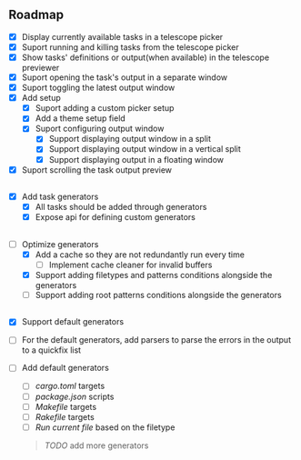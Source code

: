 ## Roadmap

- [x] Display currently available tasks in a telescope picker
- [x] Suport running and killing tasks from the telescope picker
- [x] Show tasks' definitions or output(when available) in the telescope previewer
- [x] Suport opening the task's output in a separate window
- [x] Suport toggling the latest output window
- [x] Add setup
  - [x] Suport adding a custom picker setup
  - [x] Add a theme setup field
  - [x] Suport configuring output window
    - [x] Support displaying output window in a split
    - [x] Support displaying output window in a vertical split
    - [x] Support displaying output in a floating window
- [x] Suport scrolling the task output preview

##

- [x] Add task generators
  - [x] All tasks should be added through generators
  - [x] Expose api for defining custom generators

##

- [ ] Optimize generators
  - [x] Add a cache so they are not redundantly run every time
    - [ ] Implement cache cleaner for invalid buffers
  - [x] Support adding filetypes and patterns conditions alongside the generators
  - [ ] Support adding root patterns conditions alongside the generators

##

- [x] Support default generators
- [ ] For the default generators, add parsers to parse the errors in the output to a quickfix list
- [ ] Add default generators
  - [ ] _cargo.toml_ targets
  - [ ] _package.json_ scripts
  - [ ] _Makefile_ targets
  - [ ] _Rakefile_ targets
  - [ ] _Run current file_ based on the filetype
  > _TODO_ add more generators


